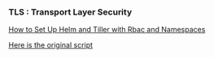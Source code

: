 ### TLS : Transport Layer Security

[How to Set Up Helm and Tiller with Rbac and Namespaces](https://medium.com/@amimahloof/how-to-setup-helm-and-tiller-with-rbac-and-namespaces-34bf27f7d3c3)

[Here is the original script](https://gist.github.com/stormasm/146ca6b98654d4114adce7ad27a9ea0e)
